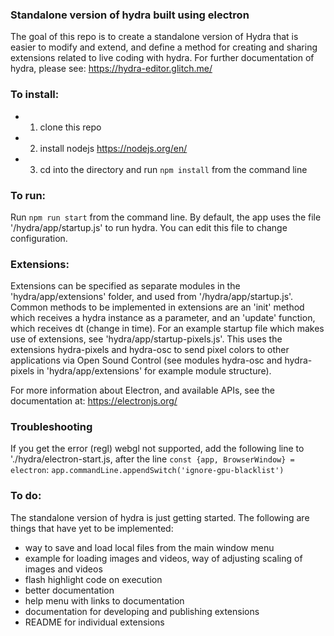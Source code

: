 ### Standalone version of hydra built using electron

The goal of this repo is to create a standalone version of Hydra that is easier to modify and extend, and define a method for creating and sharing extensions related to live coding with hydra. For further documentation of hydra, please see: https://hydra-editor.glitch.me/

### To install:
- 1. clone this repo
- 2. install nodejs https://nodejs.org/en/
- 3. cd into the directory and run `npm install` from the command line

### To run:
Run `npm run start` from the command line. By default, the app uses the file '/hydra/app/startup.js' to run hydra. You can edit this file to change configuration.

### Extensions:
Extensions can be specified as separate modules in the 'hydra/app/extensions' folder, and used from '/hydra/app/startup.js'.
Common methods to be implemented in extensions are an 'init' method which receives a hydra instance as a parameter, and an 'update' function, which receives dt (change in time). For an example startup file which makes use of extensions, see 'hydra/app/startup-pixels.js'. This uses the extensions hydra-pixels and hydra-osc to send pixel colors to other applications via Open Sound Control (see modules hydra-osc and hydra-pixels in 'hydra/app/extensions' for example module structure).

For more information about Electron, and available APIs, see the documentation at: https://electronjs.org/

### Troubleshooting
If you get the error (regl) webgl not supported, add the following line to './hydra/electron-start.js, after the line
`const {app, BrowserWindow} = electron`:
```app.commandLine.appendSwitch('ignore-gpu-blacklist')```


### To do:
The standalone version of hydra is just getting started. The following are things that have yet to be implemented:
- way to save and load local files from the main window menu
- example for loading images and videos, way of adjusting scaling of images and videos
- flash highlight code on execution
- better documentation
- help menu with links to documentation
- documentation for developing and publishing extensions
- README for individual extensions
